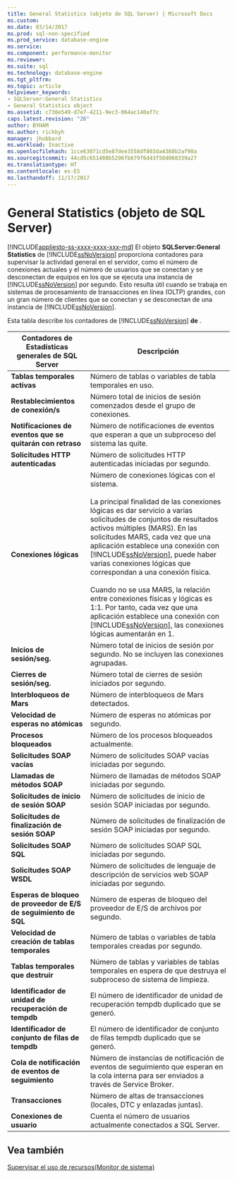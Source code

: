 ```yaml
---
title: General Statistics (objeto de SQL Server) | Microsoft Docs
ms.custom: 
ms.date: 03/14/2017
ms.prod: sql-non-specified
ms.prod_service: database-engine
ms.service: 
ms.component: performance-monitor
ms.reviewer: 
ms.suite: sql
ms.technology: database-engine
ms.tgt_pltfrm: 
ms.topic: article
helpviewer_keywords:
- SQLServer:General Statistics
- General Statistics object
ms.assetid: c738e549-d7e7-4211-9ec3-064ac140af7c
caps.latest.revision: "26"
author: BYHAM
ms.author: rickbyh
manager: jhubbard
ms.workload: Inactive
ms.openlocfilehash: 1cce63071cd5e87dee3558df803da4388b2af90a
ms.sourcegitcommit: 44cd5c651488b5296fb679f6d43f50d068339a27
ms.translationtype: HT
ms.contentlocale: es-ES
ms.lasthandoff: 11/17/2017
---
```

# <a name="sql-server-general-statistics-object"></a>General Statistics (objeto de SQL Server)
[!INCLUDE[appliesto-ss-xxxx-xxxx-xxx-md](../../includes/appliesto-ss-xxxx-xxxx-xxx-md.md)] El objeto **SQLServer:General Statistics** de [!INCLUDE[ssNoVersion](../../includes/ssnoversion-md.md)] proporciona contadores para supervisar la actividad general en el servidor, como el número de conexiones actuales y el número de usuarios que se conectan y se desconectan de equipos en los que se ejecuta una instancia de [!INCLUDE[ssNoVersion](../../includes/ssnoversion-md.md)] por segundo. Esto resulta útil cuando se trabaja en sistemas de procesamiento de transacciones en línea (OLTP) grandes, con un gran número de clientes que se conectan y se desconectan de una instancia de [!INCLUDE[ssNoVersion](../../includes/ssnoversion-md.md)].  
  
 Esta tabla describe los contadores de [!INCLUDE[ssNoVersion](../../includes/ssnoversion-md.md)] **de** .  
  
|Contadores de Estadísticas generales de SQL Server|Descripción|  
|--------------------------------------------|-----------------|  
|**Tablas temporales activas**|Número de tablas o variables de tabla temporales en uso.|  
|**Restablecimientos de conexión/s**|Número total de inicios de sesión comenzados desde el grupo de conexiones.|  
|**Notificaciones de eventos que se quitarán con retraso**|Número de notificaciones de eventos que esperan a que un subproceso del sistema las quite.|  
|**Solicitudes HTTP autenticadas**|Número de solicitudes HTTP autenticadas iniciadas por segundo.|  
|**Conexiones lógicas**|Número de conexiones lógicas con el sistema.<br /><br /> La principal finalidad de las conexiones lógicas es dar servicio a varias solicitudes de conjuntos de resultados activos múltiples (MARS). En las solicitudes MARS, cada vez que una aplicación establece una conexión con [!INCLUDE[ssNoVersion](../../includes/ssnoversion-md.md)], puede haber varias conexiones lógicas que correspondan a una conexión física.<br /><br /> Cuando no se usa MARS, la relación entre conexiones físicas y lógicas es 1:1. Por tanto, cada vez que una aplicación establece una conexión con [!INCLUDE[ssNoVersion](../../includes/ssnoversion-md.md)], las conexiones lógicas aumentarán en 1.|  
|**Inicios de sesión/seg.**|Número total de inicios de sesión por segundo. No se incluyen las conexiones agrupadas.|  
|**Cierres de sesión/seg.**|Número total de cierres de sesión iniciados por segundo.|  
|**Interbloqueos de Mars**|Número de interbloqueos de Mars detectados.|  
|**Velocidad de esperas no atómicas**|Número de esperas no atómicas por segundo.|  
|**Procesos bloqueados**|Número de los procesos bloqueados actualmente.|  
|**Solicitudes SOAP vacías**|Número de solicitudes SOAP vacías iniciadas por segundo.|  
|**Llamadas de métodos SOAP**|Número de llamadas de métodos SOAP iniciadas por segundo.|  
|**Solicitudes de inicio de sesión SOAP**|Número de solicitudes de inicio de sesión SOAP iniciadas por segundo.|  
|**Solicitudes de finalización de sesión SOAP**|Número de solicitudes de finalización de sesión SOAP iniciadas por segundo.|  
|**Solicitudes SOAP SQL**|Número de solicitudes SOAP SQL iniciadas por segundo.|  
|**Solicitudes SOAP WSDL**|Número de solicitudes de lenguaje de descripción de servicios web SOAP iniciadas por segundo.|  
|**Esperas de bloqueo de proveedor de E/S de seguimiento de SQL**|Número de esperas de bloqueo del proveedor de E/S de archivos por segundo.| 
|**Velocidad de creación de tablas temporales**|Número de tablas o variables de tabla temporales creadas por segundo.|  
|**Tablas temporales que destruir**|Número de tablas y variables de tablas temporales en espera de que destruya el subproceso de sistema de limpieza.|  
|**Identificador de unidad de recuperación de tempdb**|El número de identificador de unidad de recuperación tempdb duplicado que se generó.|
|**Identificador de conjunto de filas de tempdb**|El número de identificador de conjunto de filas tempdb duplicado que se generó.| 
|**Cola de notificación de eventos de seguimiento**|Número de instancias de notificación de eventos de seguimiento que esperan en la cola interna para ser enviados a través de Service Broker.|  
|**Transacciones**|Número de altas de transacciones (locales, DTC y enlazadas juntas).|  
|**Conexiones de usuario**|Cuenta el número de usuarios actualmente conectados a SQL Server.|  
  
## <a name="see-also"></a>Vea también  
 [Supervisar el uso de recursos&#40;Monitor de sistema&#41;](../../relational-databases/performance-monitor/monitor-resource-usage-system-monitor.md)  
  
  
